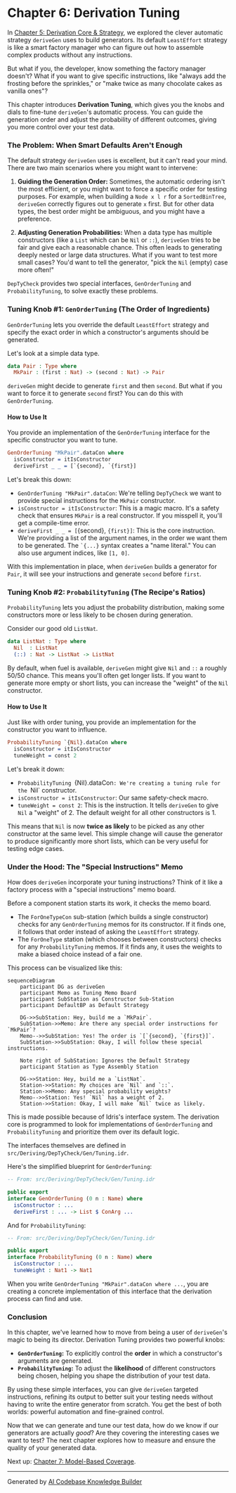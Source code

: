 # Chapter 6: Derivation Tuning

In [Chapter 5: Derivation Core & Strategy](05_derivation_core___strategy.md), we explored the clever automatic strategy `deriveGen` uses to build generators. Its default `LeastEffort` strategy is like a smart factory manager who can figure out how to assemble complex products without any instructions.

But what if you, the developer, know something the factory manager doesn't? What if you want to give specific instructions, like "always add the frosting before the sprinkles," or "make twice as many chocolate cakes as vanilla ones"?

This chapter introduces **Derivation Tuning**, which gives you the knobs and dials to fine-tune `deriveGen`'s automatic process. You can guide the generation order and adjust the probability of different outcomes, giving you more control over your test data.

### The Problem: When Smart Defaults Aren't Enough

The default strategy `deriveGen` uses is excellent, but it can't read your mind. There are two main scenarios where you might want to intervene:

1.  **Guiding the Generation Order:** Sometimes, the automatic ordering isn't the most efficient, or you might want to force a specific order for testing purposes. For example, when building a `Node x l r` for a `SortedBinTree`, `deriveGen` correctly figures out to generate `x` first. But for other data types, the best order might be ambiguous, and you might have a preference.

2.  **Adjusting Generation Probabilities:** When a data type has multiple constructors (like a `List` which can be `Nil` or `::`), `deriveGen` tries to be fair and give each a reasonable chance. This often leads to generating deeply nested or large data structures. What if you want to test more small cases? You'd want to tell the generator, "pick the `Nil` (empty) case more often!"

`DepTyCheck` provides two special interfaces, `GenOrderTuning` and `ProbabilityTuning`, to solve exactly these problems.

### Tuning Knob #1: `GenOrderTuning` (The Order of Ingredients)

`GenOrderTuning` lets you override the default `LeastEffort` strategy and specify the exact order in which a constructor's arguments should be generated.

Let's look at a simple data type.

```idris
data Pair : Type where
  MkPair : (first : Nat) -> (second : Nat) -> Pair
```

`deriveGen` might decide to generate `first` and then `second`. But what if you want to force it to generate `second` first? You can do this with `GenOrderTuning`.

#### How to Use It

You provide an implementation of the `GenOrderTuning` interface for the specific constructor you want to tune.

```idris
GenOrderTuning "MkPair".dataCon where
  isConstructor = itIsConstructor
  deriveFirst _ _ = [`{second}, `{first}]
```

Let's break this down:
*   `GenOrderTuning "MkPair".dataCon`: We're telling `DepTyCheck` we want to provide special instructions for the `MkPair` constructor.
*   `isConstructor = itIsConstructor`: This is a magic macro. It's a safety check that ensures `MkPair` is a real constructor. If you misspell it, you'll get a compile-time error.
*   `deriveFirst _ _ = [`{second}, `{first}]`: This is the core instruction. We're providing a list of the argument names, in the order we want them to be generated. The `` `{...} `` syntax creates a "name literal." You can also use argument indices, like `[1, 0]`.

With this implementation in place, when `deriveGen` builds a generator for `Pair`, it will see your instructions and generate `second` before `first`.

### Tuning Knob #2: `ProbabilityTuning` (The Recipe's Ratios)

`ProbabilityTuning` lets you adjust the probability distribution, making some constructors more or less likely to be chosen during generation.

Consider our good old `ListNat`.

```idris
data ListNat : Type where
  Nil  : ListNat
  (::) : Nat -> ListNat -> ListNat
```

By default, when fuel is available, `deriveGen` might give `Nil` and `::` a roughly 50/50 chance. This means you'll often get longer lists. If you want to generate more empty or short lists, you can increase the "weight" of the `Nil` constructor.

#### How to Use It

Just like with order tuning, you provide an implementation for the constructor you want to influence.

```idris
ProbabilityTuning `{Nil}.dataCon where
  isConstructor = itIsConstructor
  tuneWeight = const 2
```

Let's break it down:
*   `ProbabilityTuning `{Nil}.dataCon`: We're creating a tuning rule for the `Nil` constructor.
*   `isConstructor = itIsConstructor`: Our same safety-check macro.
*   `tuneWeight = const 2`: This is the instruction. It tells `deriveGen` to give `Nil` a "weight" of 2. The default weight for all other constructors is 1.

This means that `Nil` is now **twice as likely** to be picked as any other constructor at the same level. This simple change will cause the generator to produce significantly more short lists, which can be very useful for testing edge cases.

### Under the Hood: The "Special Instructions" Memo

How does `deriveGen` incorporate your tuning instructions? Think of it like a factory process with a "special instructions" memo board.

Before a component station starts its work, it checks the memo board.
*   The `ForOneTypeCon` sub-station (which builds a single constructor) checks for any `GenOrderTuning` memos for its constructor. If it finds one, it follows that order instead of asking the `LeastEffort` strategy.
*   The `ForOneType` station (which chooses between constructors) checks for any `ProbabilityTuning` memos. If it finds any, it uses the weights to make a biased choice instead of a fair one.

This process can be visualized like this:

```mermaid
sequenceDiagram
    participant DG as deriveGen
    participant Memo as Tuning Memo Board
    participant SubStation as Constructor Sub-Station
    participant DefaultBP as Default Strategy
    
    DG->>SubStation: Hey, build me a `MkPair`.
    SubStation->>Memo: Are there any special order instructions for `MkPair`?
    Memo-->>SubStation: Yes! The order is `[`{second}, `{first}]`.
    SubStation->>SubStation: Okay, I will follow these special instructions.
    
    Note right of SubStation: Ignores the Default Strategy
    participant Station as Type Assembly Station

    DG->>Station: Hey, build me a `ListNat`.
    Station->>Station: My choices are `Nil` and `::`.
    Station->>Memo: Any special probability weights?
    Memo-->>Station: Yes! `Nil` has a weight of 2.
    Station->>Station: Okay, I will make `Nil` twice as likely.
```

This is made possible because of Idris's interface system. The derivation core is programmed to look for implementations of `GenOrderTuning` and `ProbabilityTuning` and prioritize them over its default logic.

The interfaces themselves are defined in `src/Deriving/DepTyCheck/Gen/Tuning.idr`.

Here's the simplified blueprint for `GenOrderTuning`:

```idris
-- From: src/Deriving/DepTyCheck/Gen/Tuning.idr

public export
interface GenOrderTuning (0 n : Name) where
  isConstructor : ...
  deriveFirst : ... -> List $ ConArg ...
```

And for `ProbabilityTuning`:

```idris
-- From: src/Deriving/DepTyCheck/Gen/Tuning.idr

public export
interface ProbabilityTuning (0 n : Name) where
  isConstructor : ...
  tuneWeight : Nat1 -> Nat1
```

When you write `GenOrderTuning "MkPair".dataCon where ...`, you are creating a concrete implementation of this interface that the derivation process can find and use.

### Conclusion

In this chapter, we've learned how to move from being a user of `deriveGen`'s magic to being its director. Derivation Tuning provides two powerful knobs:

*   **`GenOrderTuning`:** To explicitly control the **order** in which a constructor's arguments are generated.
*   **`ProbabilityTuning`:** To adjust the **likelihood** of different constructors being chosen, helping you shape the distribution of your test data.

By using these simple interfaces, you can give `deriveGen` targeted instructions, refining its output to better suit your testing needs without having to write the entire generator from scratch. You get the best of both worlds: powerful automation and fine-grained control.

Now that we can generate and tune our test data, how do we know if our generators are actually *good*? Are they covering the interesting cases we want to test? The next chapter explores how to measure and ensure the quality of your generated data.

Next up: [Chapter 7: Model-Based Coverage](07_model_based_coverage.md).

---

Generated by [AI Codebase Knowledge Builder](https://github.com/The-Pocket/Tutorial-Codebase-Knowledge)